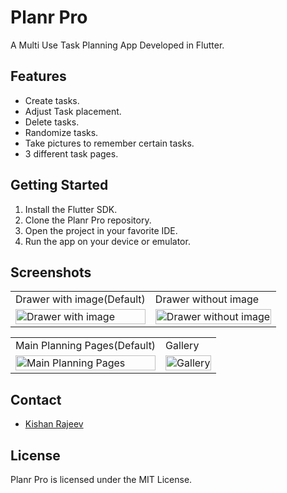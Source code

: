 # Planr Pro

A Multi Use Task Planning App Developed in Flutter.

## Features

* Create tasks.
* Adjust Task placement.
* Delete tasks.
* Randomize tasks.
* Take pictures to remember certain tasks.
* 3 different task pages.

## Getting Started

1. Install the Flutter SDK.
2. Clone the Planr Pro repository.
3. Open the project in your favorite IDE.
4. Run the app on your device or emulator.

## Screenshots

<table>
  <tr>
    <td>Drawer with image(Default)</td>
    <td>Drawer without image</td>
  </tr>
  <tr>
    <td><img src="https://user-images.githubusercontent.com/125786083/219973507-4477826f-9ec6-48d9-8a27-64f413f22903.jpg" style="width: 100%; height: auto;" alt="Drawer with image"></td>
    <td><img src="https://user-images.githubusercontent.com/125786083/219973505-3f34ebb3-3d0e-48c6-80dc-c01956e97d45.jpg" style="width: 100%; height: auto;" alt="Drawer without image"></td>
  </tr>
</table>

<table>
  <tr>
    <td>Main Planning Pages(Default)</td>
    <td>Gallery</td>
  </tr>
  <tr>
    <td><img src="https://user-images.githubusercontent.com/125786083/219973502-2eaa380f-522c-42c5-bd8c-607db9546f0b.jpg" style="width: 100%; height: auto;" alt="Main Planning Pages"></td>
    <td><img src="https://user-images.githubusercontent.com/125786083/219973501-3c823b22-b343-4291-875e-9006a16f0252.jpg" style="width: 100%; height: auto;" alt="Gallery"></td>
  </tr>
</table>



## Contact

* [Kishan Rajeev](https://kishan.knowledgeplatter.com/)

## License

Planr Pro is licensed under the MIT License.
